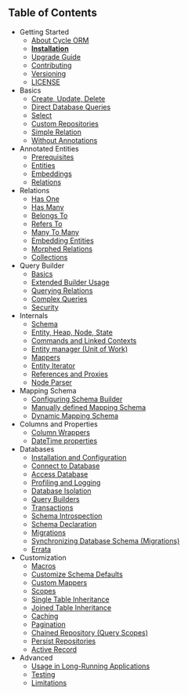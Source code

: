 Table of Contents
----------------

* Getting Started
  * [About Cycle ORM](/docs/en/intro/about.md)
  * [**Installation**](/docs/en/intro/install.md)
  * [Upgrade Guide](/docs/en/intro/upgrade.md)
  * [Contributing](contributing.md)
  * [Versioning](/docs/en/intro/semver.md)
  * [LICENSE](license.md)
* Basics
  * [Create, Update, Delete](/docs/en/basic/crud.md)
  * [Direct Database Queries](/docs/en/basic/direct-database-queries.md)
  * [Select](/docs/en/basic/select.md)
  * [Custom Repositories](/docs/en/basic/repository.md)
  * [Simple Relation](/docs/en/basic/relation.md)
  * [Without Annotations](/docs/en/basic/no-annotations.md)
* Annotated Entities
  * [Prerequisites](/docs/en/annotated/prerequisites.md)
  * [Entities](/docs/en/annotated/entity.md)
  * [Embeddings](/docs/en/annotated/embeddings.md)
  * [Relations](/docs/en/annotated/relations.md)
* Relations
  * [Has One](/docs/en/relation/has-one.md)
  * [Has Many](/docs/en/relation/has-many.md)
  * [Belongs To](/docs/en/relation/belongs-to.md)
  * [Refers To](/docs/en/relation/refers-to.md)
  * [Many To Many](/docs/en/relation/many-to-many.md)
  * [Embedding Entities](/docs/en/relation/embedded.md)
  * [Morphed Relations](/docs/en/relation/morphed.md)
  * [Collections](/docs/en/relation/collections.md)
* Query Builder
  * [Basics](/docs/en/query-builder/basic.md)
  * [Extended Builder Usage](/docs/en/query-builder/extended.md)
  * [Querying Relations](/docs/en/query-builder/relations.md)
  * [Complex Queries](/docs/en/query-builder/complex.md)
  * [Security](/docs/en/query-builder/security.md)
* Internals
  * [Schema](/docs/en/advanced/schema.md)
  * [Entity, Heap, Node, State](/docs/en/advanced/entity.md)
  * [Commands and Linked Contexts](/docs/en/advanced/command.md)
  * [Entity manager (Unit of Work)](/docs/en/advanced/entity-manager.md)
  * [Mappers](/docs/en/advanced/mapper.md)
  * [Entity Iterator](/docs/en/advanced/iterator.md)
  * [References and Proxies](/docs/en/advanced/promise.md)
  * [Node Parser](/docs/en/advanced/node-parser.md)
* Mapping Schema
  * [Configuring Schema Builder](/docs/en/advanced/schema-builder.md)
  * [Manually defined Mapping Schema](/docs/en/advanced/manual.md)
  * [Dynamic Mapping Schema](/docs/en/advanced/dynamic-schema.md)
* Columns and Properties
  * [Column Wrappers](/docs/en/advanced/column-wrappers.md)
  * [DateTime properties](/docs/en/advanced/datetime.md)
* Databases
  * [Installation and Configuration](/docs/en/database/configuration.md)
  * [Connect to Database](/docs/en/database/connect.md)
  * [Access Database](/docs/en/database/access.md)
  * [Profiling and Logging](/docs/en/database/profiling.md)
  * [Database Isolation](/docs/en/database/isolation.md)
  * [Query Builders](/docs/en/database/query-builders.md)
  * [Transactions](/docs/en/database/transactions.md)
  * [Schema Introspection](/docs/en/database/introspection.md)
  * [Schema Declaration](/docs/en/database/declaration.md)
  * [Migrations](/docs/en/database/migrations.md)
  * [Synchronizing Database Schema (Migrations)](/docs/en/advanced/sync-schema.md)
  * [Errata](/docs/en/database/errata.md)
* Customization
  * [Macros](/docs/en/advanced/macros.md)
  * [Customize Schema Defaults](/docs/en/advanced/default-classes.md)
  * [Custom Mappers](/docs/en/advanced/custom-mapper.md)
  * [Scopes](/docs/en/advanced/scope.md)
  * [Single Table Inheritance](/docs/en/advanced/single-table-inheritance.md)
  * [Joined Table Inheritance](/docs/en/advanced/joined-table-inheritance.md)
  * [Caching](/docs/en/advanced/caching.md)
  * [Pagination](/docs/en/advanced/pagination.md)
  * [Chained Repository (Query Scopes)](/docs/en/advanced/chained-repository.md)
  * [Persist Repositories](/docs/en/advanced/persist-repository.md)
  * [Active Record](/docs/en/advanced/active-record.md)
* Advanced
  * [Usage in Long-Running Applications](/docs/en/advanced/daemonizing.md)
  * [Testing](/docs/en/advanced/testing.md)
  * [Limitations](/docs/en/advanced/limitations.md)
